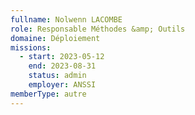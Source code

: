 ```yaml
---
fullname: Nolwenn LACOMBE
role: Responsable Méthodes &amp; Outils
domaine: Déploiement
missions:
  - start: 2023-05-12
    end: 2023-08-31
    status: admin
    employer: ANSSI
memberType: autre
---
```


